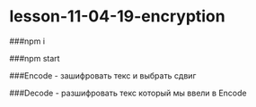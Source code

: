 # lesson-11-04-19-encryption

###npm i 

###npm start

###Encode - зашифровать текс и выбрать сдвиг

###Decode - разшифровать текс который мы ввели в Encode
